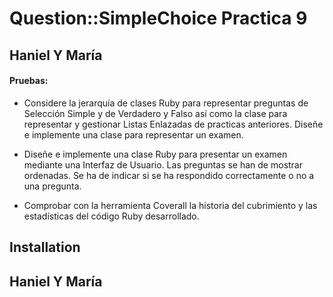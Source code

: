 # Question::SimpleChoice Practica 9

## Haniel Y María


#### Pruebas:

- Considere la jerarquía de clases Ruby para representar preguntas de Selección Simple y de Verdadero y Falso así como la clase para representar y gestionar Listas Enlazadas de practicas anteriores. Diseñe e implemente una clase para representar un examen.

- Diseñe e implemente una clase Ruby para presentar un examen mediante una Interfaz de Usuario.
Las preguntas se han de mostrar ordenadas. Se ha de indicar si se ha respondido correctamente o no a una pregunta.

- Comprobar con la herramienta Coverall la historia del cubrimiento y las estadísticas del código Ruby desarrollado.

## Installation



## Haniel Y María